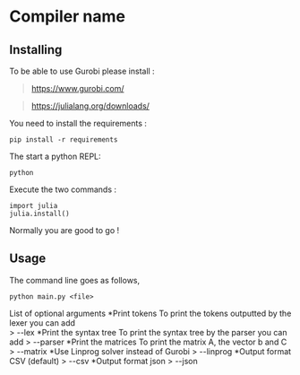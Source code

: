 # Compiler name
## Installing 
To be able to use Gurobi please install : 

>https://www.gurobi.com/

>https://julialang.org/downloads/

You need to install the requirements : 
```
pip install -r requirements
```
The start a python REPL:
```
python 
```
Execute the two commands : 
```
import julia
julia.install()
```
Normally you are good to go ! 

## Usage 
The command line goes as follows,
```
python main.py <file> 
```
List of optional arguments
*Print tokens
    To print the tokens outputted by the lexer you can add  
    > --lex
*Print the syntax tree
    To print the syntax tree by the parser you can add
    > --parser
*Print the matrices
    To print the matrix A, the vector b and C
    > --matrix
*Use Linprog solver instead of Gurobi
    > --linprog
*Output format CSV (default)
    > --csv
*Output format json
    > --json